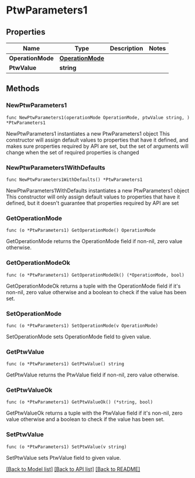 # PtwParameters1

## Properties

Name | Type | Description | Notes
------------ | ------------- | ------------- | -------------
**OperationMode** | [**OperationMode**](OperationMode.md) |  | 
**PtwValue** | **string** |  | 

## Methods

### NewPtwParameters1

`func NewPtwParameters1(operationMode OperationMode, ptwValue string, ) *PtwParameters1`

NewPtwParameters1 instantiates a new PtwParameters1 object
This constructor will assign default values to properties that have it defined,
and makes sure properties required by API are set, but the set of arguments
will change when the set of required properties is changed

### NewPtwParameters1WithDefaults

`func NewPtwParameters1WithDefaults() *PtwParameters1`

NewPtwParameters1WithDefaults instantiates a new PtwParameters1 object
This constructor will only assign default values to properties that have it defined,
but it doesn't guarantee that properties required by API are set

### GetOperationMode

`func (o *PtwParameters1) GetOperationMode() OperationMode`

GetOperationMode returns the OperationMode field if non-nil, zero value otherwise.

### GetOperationModeOk

`func (o *PtwParameters1) GetOperationModeOk() (*OperationMode, bool)`

GetOperationModeOk returns a tuple with the OperationMode field if it's non-nil, zero value otherwise
and a boolean to check if the value has been set.

### SetOperationMode

`func (o *PtwParameters1) SetOperationMode(v OperationMode)`

SetOperationMode sets OperationMode field to given value.


### GetPtwValue

`func (o *PtwParameters1) GetPtwValue() string`

GetPtwValue returns the PtwValue field if non-nil, zero value otherwise.

### GetPtwValueOk

`func (o *PtwParameters1) GetPtwValueOk() (*string, bool)`

GetPtwValueOk returns a tuple with the PtwValue field if it's non-nil, zero value otherwise
and a boolean to check if the value has been set.

### SetPtwValue

`func (o *PtwParameters1) SetPtwValue(v string)`

SetPtwValue sets PtwValue field to given value.



[[Back to Model list]](../README.md#documentation-for-models) [[Back to API list]](../README.md#documentation-for-api-endpoints) [[Back to README]](../README.md)


